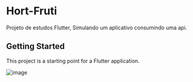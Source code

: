 # Hort-Fruti

Projeto de estudos Flutter,
Simulando um aplicativo consumindo uma api.

## Getting Started

This project is a starting point for a Flutter application.

![image](https://user-images.githubusercontent.com/65204996/227070705-b755fc98-4bad-49a1-a7f5-2f0371136045.png)
